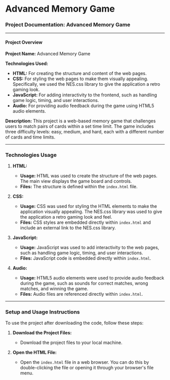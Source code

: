 # Advanced Memory Game

### **Project Documentation: Advanced Memory Game**

---

#### **Project Overview**

**Project Name:** Advanced Memory Game

**Technologies Used:**
- **HTML:** For creating the structure and content of the web pages.
- **CSS:** For styling the web pages to make them visually appealing. Specifically, we used the NES.css library to give the application a retro gaming look.
- **JavaScript:** For adding interactivity to the frontend, such as handling game logic, timing, and user interactions.
- **Audio:** For providing audio feedback during the game using HTML5 audio elements.

**Description:** This project is a web-based memory game that challenges users to match pairs of cards within a set time limit. The game includes three difficulty levels: easy, medium, and hard, each with a different number of cards and time limits.

---

### **Technologies Usage**

1. **HTML:**
   - **Usage:** HTML was used to create the structure of the web pages. The main view displays the game board and controls.
   - **Files:** The structure is defined within the `index.html` file.

2. **CSS:**
   - **Usage:** CSS was used for styling the HTML elements to make the application visually appealing. The NES.css library was used to give the application a retro gaming look and feel.
   - **Files:** CSS styles are embedded directly within `index.html` and include an external link to the NES.css library.

3. **JavaScript:**
   - **Usage:** JavaScript was used to add interactivity to the web pages, such as handling game logic, timing, and user interactions.
   - **Files:** JavaScript code is embedded directly within `index.html`.

4. **Audio:**
   - **Usage:** HTML5 audio elements were used to provide audio feedback during the game, such as sounds for correct matches, wrong matches, and winning the game.
   - **Files:** Audio files are referenced directly within `index.html`.

---

### **Setup and Usage Instructions**

To use the project after downloading the code, follow these steps:

1. **Download the Project Files:**
   - Download the project files to your local machine.

2. **Open the HTML File:**
   - Open the `index.html` file in a web browser. You can do this by double-clicking the file or opening it through your browser's file menu.
